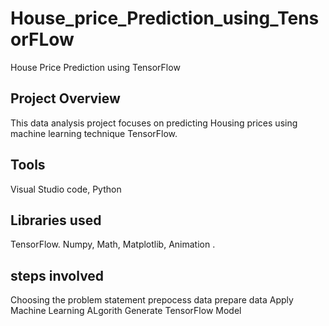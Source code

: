 # House_price_Prediction_using_TensorFLow
House Price Prediction using TensorFlow


## Project Overview
This data analysis project focuses on predicting Housing prices using machine learning technique TensorFlow.

## Tools
Visual Studio code, 
Python 

## Libraries used
TensorFlow.
Numpy,
Math,
Matplotlib,
Animation .

## steps involved
Choosing the problem statement
prepocess data
prepare data
Apply Machine Learning ALgorith
Generate TensorFlow Model







